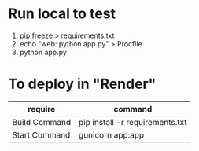 # Run local to test
1. pip freeze > requirements.txt
2. echo "web: python app.py" > Procfile
3. python app.py

# To deploy in "Render"
| require | command |
| ------- | ------- |
| Build Command | pip install -r requirements.txt |
| Start Command | gunicorn app:app |

